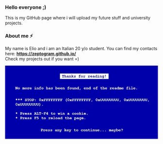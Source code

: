 ### Hello everyone ;)

This is my GitHub page where i will upload my future stuff and university projects.

### About me ⚡

My name is Elio and i am an Italian 20 y/o student.
You can find my contacts here: **https://zeptogram.github.io/**   
Check my projects out if you want =)

![alt text](https://github.com/Zeptogram/zeptogram/blob/main/bsod.jpg?raw=true)
<!--
**Zeptogram/zeptogram** is a ✨ _special_ ✨ repository because its `README.md` (this file) appears on your GitHub profile.

Here are some ideas to get you started:

- 🔭 I’m currently working on ...
- 🌱 I’m currently learning ...
- 👯 I’m looking to collaborate on ...
- 🤔 I’m looking for help with ...
- 💬 Ask me about ...
- 📫 How to reach me: ...
- 😄 Pronouns: ...
- ⚡ Fun fact: ...
-->
